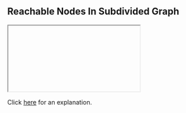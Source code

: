 ##  Reachable Nodes In Subdivided Graph 

<iframe></iframe>

Click [here](Explanation.md) for an explanation.

